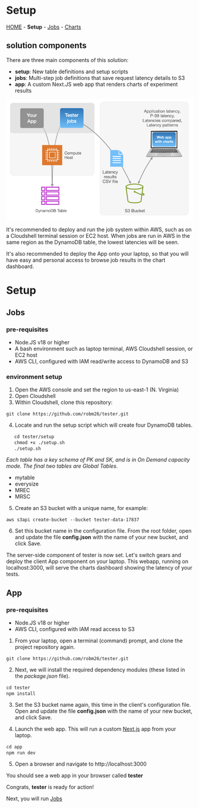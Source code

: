 # Setup

[HOME](../README.md) - **Setup** - [Jobs](../jobs/README.md) - [Charts](../app/README.md)


## solution components
There are three main components of this solution:
 * **setup**: New table definitions and setup scripts
 * **jobs**: Multi-step job definitions that save request latency details to S3
 * **app**: A custom Next.JS web app that renders charts of experiment results

![spash-image_002](/public/tester_s02.png)

It's recommended to deploy and run the job system within AWS, such as on a Cloudshell terminal session or EC2 host. When jobs are run in AWS in the same region as the DynamoDB table, the lowest latencies will be seen.

It's also recommended to deploy the App onto your laptop, so that you will have easy and personal access to browse job results in the chart dashboard. 

# Setup

## Jobs

### pre-requisites

* Node.JS v18 or higher
* A bash environment such as laptop terminal, AWS Cloudshell session, or EC2 host
* AWS CLI, configured with IAM read/write access to DynamoDB and S3


### environment setup
1. Open the AWS console and set the region to us-east-1 (N. Virginia)
2. Open Cloudshell
3. Within Cloudshell, clone this repository:

 ```
 git clone https://github.com/robm26/tester.git
 ```

4. Locate and run the setup script which will create four DynamoDB tables.
```
   cd tester/setup
   chmod +x ./setup.sh
   ./setup.sh
```

   *Each table has a key schema of PK and SK, and is in On Demand capacity mode. The final two tables are Global Tables.*

   * mytable
   * everysize
   * MREC
   * MRSC

5. Create an S3 bucket with a unique name, for example:
```
aws s3api create-bucket --bucket tester-data-17837
```

6. Set this bucket name in the configuration file. From the root folder, open and update the file **config.json** with the name of your new bucket, and click Save.

The server-side component of tester is now set. Let's switch gears and deploy the client App component on your laptop. This webapp, running on localhost:3000, will serve the charts dashboard showing the latency of your tests.

## App
### pre-requisites

* Node.JS v18 or higher
* AWS CLI, configured with IAM read access to S3


1. From your laptop, open a terminal (command) prompt, and clone the project repository again. 

 ```
 git clone https://github.com/robm26/tester.git
 ```
   
2.  Next, we will install the required dependency modules (these listed in the *package.json* file).
```
cd tester
npm install
```

3. Set the S3 bucket name again, this time in the client's configuration file. Open and update the file **config.json** with the name of your new bucket, and click Save.
   
4. Launch the web app. This will run a custom [Next.js](https://nextjs.org/) app from your laptop. 
```
cd app
npm run dev
```

5. Open a browser and navigate to http://localhost:3000

You should see a web app in your browser called **tester**


Congrats, **tester** is ready for action! 

Next, you will run [Jobs](../jobs/README.md)
